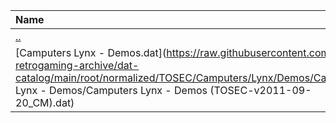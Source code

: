 |Name|Size|
|:---|---:|
|[..](../index.html)|DIR|
|[Camputers Lynx - Demos.dat](https://raw.githubusercontent.com/open-retrogaming-archive/dat-catalog/main/root/normalized/TOSEC/Camputers/Lynx/Demos/Camputers Lynx - Demos/Camputers Lynx - Demos (TOSEC-v2011-09-20_CM).dat)|8962|
